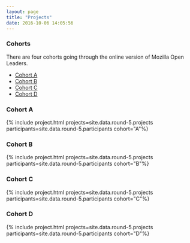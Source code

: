```yaml
---
layout: page
title: "Projects"
date: 2016-10-06 14:05:56
---
```


### Cohorts

There are four cohorts going through the online version of Mozilla Open Leaders.

* [Cohort A](#cohort-a)
* [Cohort B](#cohort-b)
* [Cohort C](#cohort-c)
* [Cohort D](#cohort-d)

### Cohort A

{% include project.html projects=site.data.round-5.projects  participants=site.data.round-5.participants cohort="A"%}


### Cohort B
{% include project.html projects=site.data.round-5.projects  participants=site.data.round-5.participants cohort="B"%}


### Cohort C
{% include project.html projects=site.data.round-5.projects  participants=site.data.round-5.participants cohort="C"%}


### Cohort D
{% include project.html projects=site.data.round-5.projects  participants=site.data.round-5.participants cohort="D"%}

